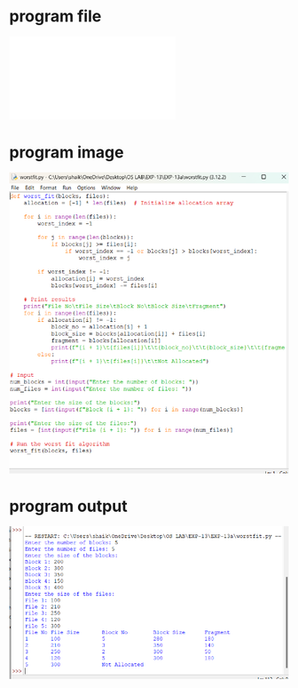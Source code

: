 # program file 
![program file](worstfit.py) 

# program image 
![program image](worstfit_program.png)

# program output 
![program output](worstfit_output.png)
